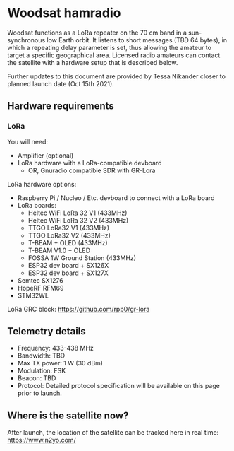 # Woodsat hamradio

Woodsat functions as a LoRa repeater on the 70 cm band in a sun-synchronous low Earth orbit. It listens to short messages (TBD 64 bytes), in which a repeating delay parameter is set, thus allowing the amateur to target a specific geographical area.
Licensed radio amateurs can contact the satellite with a hardware setup that is described below.

Further updates to this document are provided by Tessa Nikander closer to planned launch date (Oct 15th 2021).

## Hardware requirements

### LoRa

You will need:
* Amplifier (optional)
* LoRa hardware with a LoRa-compatible devboard
     * OR, Gnuradio compatible SDR with GR-Lora

LoRa hardware options:
* Raspberry Pi / Nucleo / Etc. devboard to connect with a LoRa board
* LoRa boards:
   * Heltec WiFi LoRa 32 V1 (433MHz)
   * Heltec WiFi LoRa 32 V2 (433MHz)
   * TTGO LoRa32 V1 (433MHz)
   * TTGO LoRa32 V2 (433MHz)
   * T-BEAM + OLED (433MHz)
   * T-BEAM V1.0 + OLED
   * FOSSA 1W Ground Station (433MHz)
   * ESP32 dev board + SX126X
   * ESP32 dev board + SX127X
* Semtec SX1276
* HopeRF RFM69
* STM32WL

LoRa GRC block: https://github.com/rpp0/gr-lora

## Telemetry details

* Frequency:      433-438 MHz
* Bandwidth:      TBD
* Max TX power:   1 W (30 dBm)
* Modulation:     FSK
* Beacon:         TBD
* Protocol:       Detailed protocol specification will be available on this page prior to launch.


## Where is the satellite now?

After launch, the location of the satellite can be tracked here in real time:
https://www.n2yo.com/
